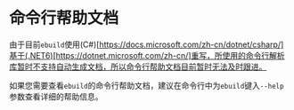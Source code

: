 # 命令行帮助文档

由于目前`ebuild`使用(C#)[https://docs.microsoft.com/zh-cn/dotnet/csharp/]基于(.NET6)[https://dotnet.microsoft.com/zh-cn/]重写，所使用的命令行解析库暂时不支持自动生成文档，所以命令行帮助文档目前暂时无法及时跟进。

如果您需要查看`ebuild`的命令行帮助文档，建议在命令行中为`ebuild`键入`--help`参数查看详细的帮助信息。